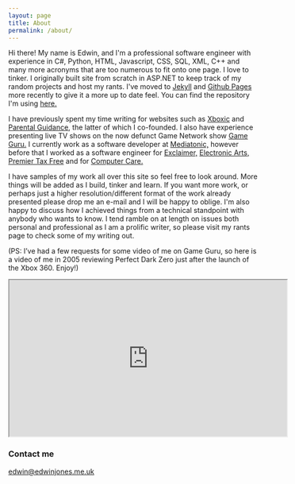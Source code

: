 ```yaml
---
layout: page
title: About
permalink: /about/
---
```


Hi there! My name is Edwin, and I'm a professional software engineer with experience
in C#, Python, HTML, Javascript, CSS, SQL, XML, C++ 
and many more acronyms that are too numerous to fit onto one page. I love to
tinker. I originally built site from scratch in ASP.NET to keep track of my random projects and host my rants. I've moved to [Jekyll](https://jekyllrb.com/) and [Github Pages](https://pages.github.com/) more recently to give it a more up to date feel. You can find the repository I'm using [here.](https://github.com/edwinj85/edwinj85.github.io)

I have previously spent my time writing for websites such as <a href="http://www.xboxic.com/">Xboxic</a>
and <a href="http://parentalguidanceuk.blogspot.com/">Parental Guidance</a>, the
latter of which I co-founded. I also have experience presenting live TV shows on
the now defunct Game Network show <a href="http://en.wikipedia.org/wiki/Game_Guru">Game
Guru.</a> I currently work as a software developer at <a href="http://www.mediatonicgames.com/">Mediatonic,</a> however before that I worked as a software engineer for <a href="https://www.exclaimer.co.uk/">Exclaimer,</a> <a href="https://www.ea.com/en-gb">Electronic Arts,</a> 
<a href="http://www.premiertaxfree.com/">Premier Tax Free</a> and for <a href="http://www.computerc.co.uk">Computer Care.</a>

I have samples of my work all over this site so feel free to look around. More things
will be added as I build, tinker and learn. If you want more work, or perhaps just
a higher resolution/different format of the work already presented please drop me
an e-mail and I will be happy to oblige. I'm also happy to discuss how I achieved
things from a technical standpoint with anybody who wants to know. I tend ramble
on at length on issues both personal and professional as I am a prolific writer,
so please visit my rants page to
check some of my writing out.

(PS: I’ve had a few requests for some video of me on Game Guru, so here is a video
of me in 2005 reviewing Perfect Dark Zero just after the launch of the Xbox 360.
Enjoy!)

<iframe width="560" height="315" src="http://www.youtube.com/embed/H3MIAfOgjBI?rel=0"></iframe>

### Contact me
[edwin@edwinjones.me.uk](mailto:edwin@edwinjones.me.uk)
